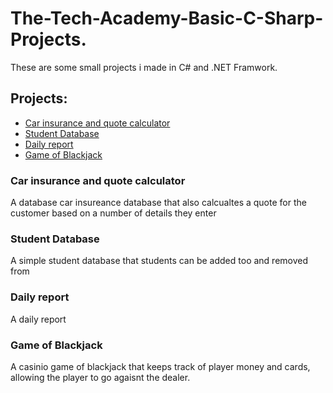 # The-Tech-Academy-Basic-C-Sharp-Projects.
These are some small projects i made in C# and .NET Framwork.

<h2>Projects:</h2>
<ul>
<li><a href="https://github.com/BBun-bun/The-Tech-Academy-Basic-C-Sharp-Projects./tree/main/Mod%2011/CarInsurance/CarInsurance">Car insurance and quote calculator</a></li>
<li><a href="https://github.com/BBun-bun/The-Tech-Academy-Basic-C-Sharp-Projects./tree/main/Mod%2011/StudentDatabaseAssignment/StudentDatabase">Student Database</a></li>
<li><a href="https://github.com/BBun-bun/The-Tech-Academy-Basic-C-Sharp-Projects./tree/main/Daily%20Report">Daily report</a></li>
<li><a href="https://github.com/BBun-bun/The-Tech-Academy-Basic-C-Sharp-Projects./tree/main/Creating%20a%20Game%20of%20Blackjack)https://github.com/BBun-bun/The-Tech-Academy-Basic-C-Sharp-Projects./tree/main/Creating%20a%20Game%20of%20Blackjack">Game of Blackjack</a></li>
</ul>

<h3>Car insurance and quote calculator</h3>
A database car insureance database that also calcualtes a quote for the customer based on a number of details they enter 

<h3>Student Database</h3>
A simple student database that students can be added too and removed from

<h3>Daily report</h3>
A daily report 

<h3>Game of Blackjack</h3>
A casinio game of blackjack that keeps track of player money and cards, allowing the player to go agaisnt the dealer.
